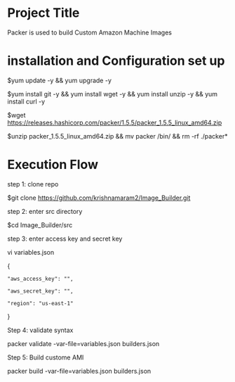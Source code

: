 Project Title
================
Packer is used to build Custom Amazon Machine Images


installation and Configuration set up 
=======================================
$yum update -y && yum upgrade -y 

$yum install git -y && yum install wget -y && yum install unzip -y && yum install curl -y

$wget https://releases.hashicorp.com/packer/1.5.5/packer_1.5.5_linux_amd64.zip

$unzip packer_1.5.5_linux_amd64.zip && mv packer /bin/ && rm -rf ./packer*


Execution Flow
===========================

step 1: clone repo

$git clone https://github.com/krishnamaram2/Image_Builder.git


step 2: enter src directory

$cd Image_Builder/src


step 3: enter access key and secret key

vi variables.json

{

    "aws_access_key": "",
    
    "aws_secret_key": "",
    
    "region": "us-east-1"
    
  }


Step 4: validate syntax

packer validate -var-file=variables.json builders.json


Step 5: Build custome AMI

packer build -var-file=variables.json builders.json


